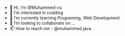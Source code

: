 - 👋 Hi, I’m @Muhammed-cs
- 👀 I’m interested in codding
- 🌱 I’m currently learning Programing, Web Development
- 💞️ I’m looking to collaborate on ...
- 📫 How to reach me - @muhammed.java

<!---
Muhammed-cs/Muhammed-cs is a ✨ special ✨ repository because its `README.md` (this file) appears on your GitHub profile.
You can click the Preview link to take a look at your changes.
--->
